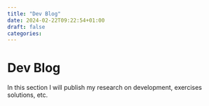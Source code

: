 ```yaml
---
title: "Dev Blog"
date: 2024-02-22T09:22:54+01:00
draft: false
categories:
---
```


# Dev Blog

In this section I will publish my research on development, exercises solutions, etc.